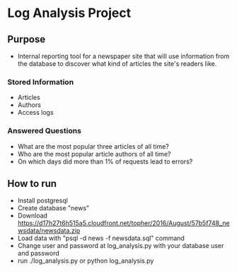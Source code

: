 # Log Analysis Project

## Purpose
* Internal reporting tool for a newspaper site that will use information from the database to discover what kind of articles the site's readers like.

### Stored Information
* Articles 
* Authors
* Access logs

### Answered Questions
* What are the most popular three articles of all time? 
* Who are the most popular article authors of all time? 
* On which days did more than 1% of requests lead to errors?

## How to run
* Install postgresql
* Create database "news"
* Download https://d17h27t6h515a5.cloudfront.net/topher/2016/August/57b5f748_newsdata/newsdata.zip 
* Load data with "psql -d news -f newsdata.sql" command
* Change user and password at log_analysis.py with your database user and password
* run ./log_analysis.py or python log_analysis.py
